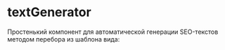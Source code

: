 # textGenerator

Простенький компонент для автоматической генерации SEO-текстов методом перебора из шаблона вида:

```Это {скрипт|плагин|сниппет} генерации  {текстов|описаний|заголовков}  {для сайта|для {оптимизации|SEO}}
